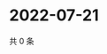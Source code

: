 # 2022-07-21

共 0 条

<!-- BEGIN WEIBO -->
<!-- 最后更新时间 Thu Jul 21 2022 00:02:34 GMT+0800 (China Standard Time) -->

<!-- END WEIBO -->
